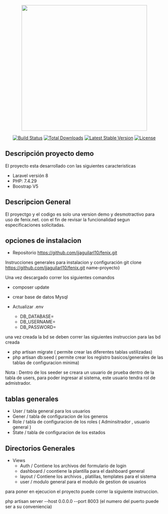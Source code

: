 <p align="center"><a href="https://laravel.com" target="_blank"><img src="https://raw.githubusercontent.com/laravel/art/master/logo-lockup/5%20SVG/2%20CMYK/1%20Full%20Color/laravel-logolockup-cmyk-red.svg" width="400"></a></p>

<p align="center">
<a href="https://travis-ci.org/laravel/framework"><img src="https://travis-ci.org/laravel/framework.svg" alt="Build Status"></a>
<a href="https://packagist.org/packages/laravel/framework"><img src="https://poser.pugx.org/laravel/framework/d/total.svg" alt="Total Downloads"></a>
<a href="https://packagist.org/packages/laravel/framework"><img src="https://poser.pugx.org/laravel/framework/v/stable.svg" alt="Latest Stable Version"></a>
<a href="https://packagist.org/packages/laravel/framework"><img src="https://poser.pugx.org/laravel/framework/license.svg" alt="License"></a>
</p>

## Descripción proyecto demo

El proyecto esta desarrollado con las siguientes caracteristicas
- Laravel versión 8
- PHP: 7.4.29
- Boostrap V5

## Descripcion  General

El proyectgo y el codigo es solo una version demo y desmotractivo para uso de fenix.net. con el fin de revisar la funcionalidad segun especificaciones solicitadas.

## opciones de instalacion 

- Repositorio  https://github.com/jjaguilarl10/fenix.git

Instrucciones generales para instalacion y configuración 
git clone https://github.com/jjaguilarl10/fenix.git name-proyecto}

Una vez descargado correr los siguientes comandos

- composer update 

- crear base de datos Mysql 
- Actualizar .env 
    - DB_DATABASE= <nombre BD creada>
    - DB_USERNAME= <usuario BD creada>
    - DB_PASSWORD= <password BD creada>

una vez creada la bd se deben correr las siguientes instruccion para las bd creada

- php artisan migrate ( permite crear las diferentes tablas ustilizadas)
- php artisan db:seed ( permite crear los registro basicos/generales de las tablas de configuracion minima)

Nota : Dentro de los seeder se creara un usuario de prueba dentro de la tabla de users, para poder ingresar al sistema, este usuario tendra rol de admistrador.

## tablas generales

- User / tabla general para los usuarios
- Gener / tabla de configuracion de los generos 
- Role / tabla de configuracion de los roles ( Adminsitrador , usuario general )
- State / tabla de configuracion de los estados 

## Directorios Generales

- Views
    - Auth / Contiene los archivos del formulario de login
    - dashboard /  coontiene la plantilla para el dashboard general
    - layout / Contiene los archivos , platillas, templates para el sistema
    - user  / modulo general para el modulo de gestion de usuarios



para poner en ejecucion el proyecto puede correr la siguiente instruccion.

php artisan server --host 0.0.0.0 --port 8003 (el numero del puerto puede ser a su conveniencia)


